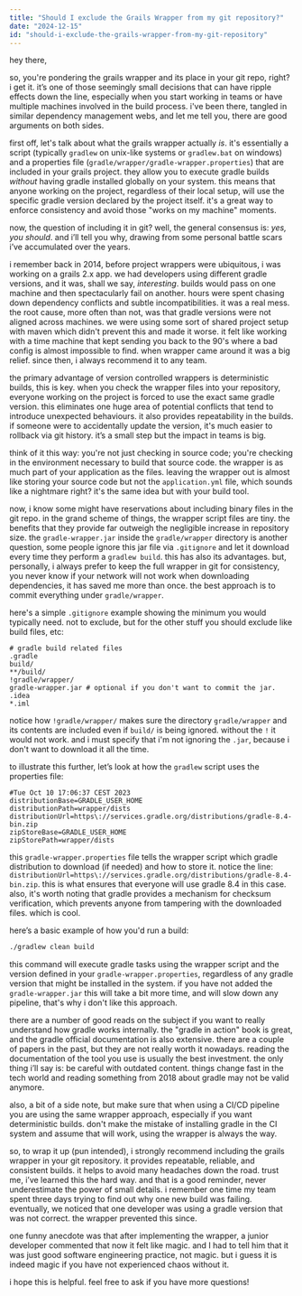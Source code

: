 ```yaml
---
title: "Should I exclude the Grails Wrapper from my git repository?"
date: "2024-12-15"
id: "should-i-exclude-the-grails-wrapper-from-my-git-repository"
---
```


hey there,

so, you're pondering the grails wrapper and its place in your git repo, right? i get it. it’s one of those seemingly small decisions that can have ripple effects down the line, especially when you start working in teams or have multiple machines involved in the build process. i've been there, tangled in similar dependency management webs, and let me tell you, there are good arguments on both sides.

first off, let's talk about what the grails wrapper actually *is*. it's essentially a script (typically `gradlew` on unix-like systems or `gradlew.bat` on windows) and a properties file (`gradle/wrapper/gradle-wrapper.properties`) that are included in your grails project. they allow you to execute gradle builds *without* having gradle installed globally on your system. this means that anyone working on the project, regardless of their local setup, will use the specific gradle version declared by the project itself. it's a great way to enforce consistency and avoid those "works on my machine" moments.

now, the question of including it in git? well, the general consensus is: *yes, you should*. and i’ll tell you why, drawing from some personal battle scars i’ve accumulated over the years.

i remember back in 2014, before project wrappers were ubiquitous, i was working on a grails 2.x app. we had developers using different gradle versions, and it was, shall we say, *interesting*. builds would pass on one machine and then spectacularly fail on another. hours were spent chasing down dependency conflicts and subtle incompatibilities. it was a real mess. the root cause, more often than not, was that gradle versions were not aligned across machines. we were using some sort of shared project setup with maven which didn't prevent this and made it worse. it felt like working with a time machine that kept sending you back to the 90's where a bad config is almost impossible to find. when wrapper came around it was a big relief. since then, i always recommend it to any team.

the primary advantage of version controlled wrappers is deterministic builds, this is key. when you check the wrapper files into your repository, everyone working on the project is forced to use the exact same gradle version. this eliminates one huge area of potential conflicts that tend to introduce unexpected behaviours. it also provides repeatability in the builds. if someone were to accidentally update the version, it's much easier to rollback via git history. it’s a small step but the impact in teams is big.

think of it this way: you're not just checking in source code; you're checking in the environment necessary to build that source code. the wrapper is as much part of your application as the files. leaving the wrapper out is almost like storing your source code but not the `application.yml` file, which sounds like a nightmare right? it's the same idea but with your build tool.

now, i know some might have reservations about including binary files in the git repo. in the grand scheme of things, the wrapper script files are tiny. the benefits that they provide far outweigh the negligible increase in repository size. the `gradle-wrapper.jar` inside the `gradle/wrapper` directory is another question, some people ignore this jar file via `.gitignore` and let it download every time they perform a `gradlew build`. this has also its advantages. but, personally, i always prefer to keep the full wrapper in git for consistency, you never know if your network will not work when downloading dependencies, it has saved me more than once. the best approach is to commit everything under `gradle/wrapper`.

here's a simple `.gitignore` example showing the minimum you would typically need. not to exclude, but for the other stuff you should exclude like build files, etc:

```gitignore
# gradle build related files
.gradle
build/
**/build/
!gradle/wrapper/
gradle-wrapper.jar # optional if you don't want to commit the jar.
.idea
*.iml
```

notice how `!gradle/wrapper/` makes sure the directory `gradle/wrapper` and its contents are included even if `build/` is being ignored. without the `!` it would not work. and i must specify that i'm not ignoring the `.jar`, because i don't want to download it all the time.

to illustrate this further, let’s look at how the `gradlew` script uses the properties file:

```properties
#Tue Oct 10 17:06:37 CEST 2023
distributionBase=GRADLE_USER_HOME
distributionPath=wrapper/dists
distributionUrl=https\://services.gradle.org/distributions/gradle-8.4-bin.zip
zipStoreBase=GRADLE_USER_HOME
zipStorePath=wrapper/dists
```

this `gradle-wrapper.properties` file tells the wrapper script which gradle distribution to download (if needed) and how to store it. notice the line: `distributionUrl=https\://services.gradle.org/distributions/gradle-8.4-bin.zip`. this is what ensures that everyone will use gradle 8.4 in this case. also, it's worth noting that gradle provides a mechanism for checksum verification, which prevents anyone from tampering with the downloaded files. which is cool.

here’s a basic example of how you'd run a build:

```bash
./gradlew clean build
```

this command will execute gradle tasks using the wrapper script and the version defined in your `gradle-wrapper.properties`, regardless of any gradle version that might be installed in the system. if you have not added the `gradle-wrapper.jar` this will take a bit more time, and will slow down any pipeline, that's why i don't like this approach.

there are a number of good reads on the subject if you want to really understand how gradle works internally. the "gradle in action" book is great, and the gradle official documentation is also extensive. there are a couple of papers in the past, but they are not really worth it nowadays. reading the documentation of the tool you use is usually the best investment. the only thing i’ll say is: be careful with outdated content. things change fast in the tech world and reading something from 2018 about gradle may not be valid anymore.

also, a bit of a side note, but make sure that when using a CI/CD pipeline you are using the same wrapper approach, especially if you want deterministic builds. don't make the mistake of installing gradle in the CI system and assume that will work, using the wrapper is always the way.

so, to wrap it up (pun intended), i strongly recommend including the grails wrapper in your git repository. it provides repeatable, reliable, and consistent builds. it helps to avoid many headaches down the road. trust me, i’ve learned this the hard way. and that is a good reminder, never underestimate the power of small details. i remember one time my team spent three days trying to find out why one new build was failing. eventually, we noticed that one developer was using a gradle version that was not correct. the wrapper prevented this since.

one funny anecdote was that after implementing the wrapper, a junior developer commented that now it felt like magic. and I had to tell him that it was just good software engineering practice, not magic. but i guess it is indeed magic if you have not experienced chaos without it.

i hope this is helpful. feel free to ask if you have more questions!
